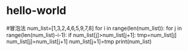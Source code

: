 # hello-world
#冒泡法
num_list=[1,3,2,4,6,5,9,7,8]
for i in range(len(num_list)):
    for j in range(len(num_list)-i-1):
        if num_list[j]>num_list[j+1]:
            tmp=num_list[j]
            num_list[j]=num_list[j+1]
            num_list[j+1]=tmp
print(num_list)
